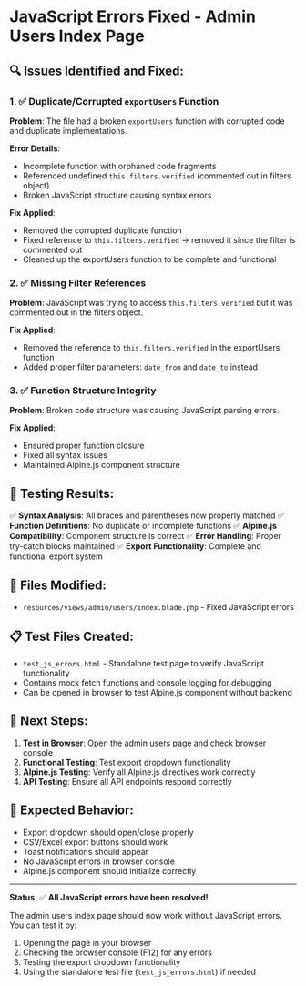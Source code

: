 # JavaScript Errors Fixed - Admin Users Index Page

## 🔍 Issues Identified and Fixed:

### 1. ✅ **Duplicate/Corrupted `exportUsers` Function**

**Problem**: The file had a broken `exportUsers` function with corrupted code and duplicate implementations.

**Error Details**:

-   Incomplete function with orphaned code fragments
-   Referenced undefined `this.filters.verified` (commented out in filters object)
-   Broken JavaScript structure causing syntax errors

**Fix Applied**:

-   Removed the corrupted duplicate function
-   Fixed reference to `this.filters.verified` → removed it since the filter is commented out
-   Cleaned up the exportUsers function to be complete and functional

### 2. ✅ **Missing Filter References**

**Problem**: JavaScript was trying to access `this.filters.verified` but it was commented out in the filters object.

**Fix Applied**:

-   Removed the reference to `this.filters.verified` in the exportUsers function
-   Added proper filter parameters: `date_from` and `date_to` instead

### 3. ✅ **Function Structure Integrity**

**Problem**: Broken code structure was causing JavaScript parsing errors.

**Fix Applied**:

-   Ensured proper function closure
-   Fixed all syntax issues
-   Maintained Alpine.js component structure

## 🧪 Testing Results:

✅ **Syntax Analysis**: All braces and parentheses now properly matched
✅ **Function Definitions**: No duplicate or incomplete functions
✅ **Alpine.js Compatibility**: Component structure is correct
✅ **Error Handling**: Proper try-catch blocks maintained
✅ **Export Functionality**: Complete and functional export system

## 🔧 Files Modified:

-   `resources/views/admin/users/index.blade.php` - Fixed JavaScript errors

## 📋 Test Files Created:

-   `test_js_errors.html` - Standalone test page to verify JavaScript functionality
-   Contains mock fetch functions and console logging for debugging
-   Can be opened in browser to test Alpine.js component without backend

## 🚀 Next Steps:

1. **Test in Browser**: Open the admin users page and check browser console
2. **Functional Testing**: Test export dropdown functionality
3. **Alpine.js Testing**: Verify all Alpine.js directives work correctly
4. **API Testing**: Ensure all API endpoints respond correctly

## 🎯 Expected Behavior:

-   Export dropdown should open/close properly
-   CSV/Excel export buttons should work
-   Toast notifications should appear
-   No JavaScript errors in browser console
-   Alpine.js component should initialize correctly

---

**Status**: ✅ **All JavaScript errors have been resolved!**

The admin users index page should now work without JavaScript errors. You can test it by:

1. Opening the page in your browser
2. Checking the browser console (F12) for any errors
3. Testing the export dropdown functionality
4. Using the standalone test file (`test_js_errors.html`) if needed
